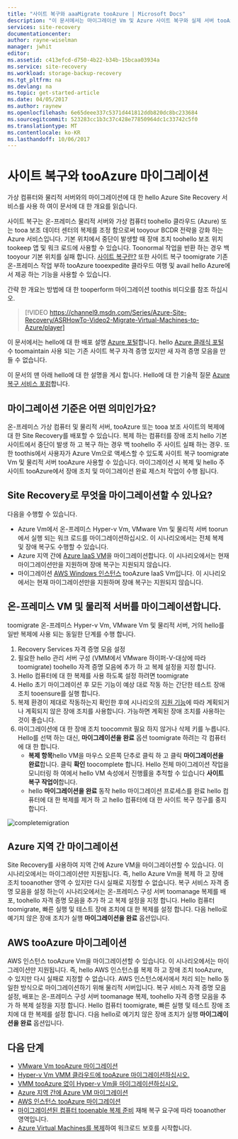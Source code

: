 ```yaml
---
title: "사이트 복구와 aaaMigrate tooAzure | Microsoft Docs"
description: "이 문서에서는 마이그레이션 Vm 및 Azure 사이트 복구와 실제 서버 tooAzure 개요"
services: site-recovery
documentationcenter: 
author: rayne-wiselman
manager: jwhit
editor: 
ms.assetid: c413efcd-d750-4b22-b34b-15bcaa03934a
ms.service: site-recovery
ms.workload: storage-backup-recovery
ms.tgt_pltfrm: na
ms.devlang: na
ms.topic: get-started-article
ms.date: 04/05/2017
ms.author: raynew
ms.openlocfilehash: 6e65deee337c5371d441812ddb820dc8bc233684
ms.sourcegitcommit: 523283cc1b3c37c428e77850964dc1c33742c5f0
ms.translationtype: MT
ms.contentlocale: ko-KR
ms.lasthandoff: 10/06/2017
---
```

# <a name="migrate-tooazure-with-site-recovery"></a>사이트 복구와 tooAzure 마이그레이션

가상 컴퓨터와 물리적 서버와의 마이그레이션에 대 한 hello Azure Site Recovery 서비스를 사용 하 여이 문서에 대 한 개요를 읽습니다.

사이트 복구는 온-프레미스 물리적 서버와 가상 컴퓨터 toohello 클라우드 (Azure) 또는 tooa 보조 데이터 센터의 복제를 조정 함으로써 tooyour BCDR 전략을 강화 하는 Azure 서비스입니다. 기본 위치에서 중단이 발생할 때 장애 조치 toohello 보조 위치 tookeep 앱 및 워크 로드에 사용할 수 있습니다. Toonormal 작업을 반환 하는 경우 백 tooyour 기본 위치를 실패 합니다. [사이트 복구란?](site-recovery-overview.md) 또한 사이트 복구 toomigrate 기존 온-프레미스 작업 부하 tooAzure tooexpedite 클라우드 여행 및 avail hello Azure에서 제공 하는 기능을 사용할 수 있습니다.

간략 한 개요는 방법에 대 한 tooperform 마이그레이션 toothis 비디오를 참조 하십시오.
>[!VIDEO https://channel9.msdn.com/Series/Azure-Site-Recovery/ASRHowTo-Video2-Migrate-Virtual-Machines-to-Azure/player]

이 문서에서는 hello에 대 한 배포 설명 [Azure 포털](https://portal.azure.com)합니다. hello [Azure 클래식 포털](https://manage.windowsazure.com/) 수 toomaintain 사용 되는 기존 사이트 복구 자격 증명 있지만 새 자격 증명 모음을 만들 수 없습니다.

이 문서의 맨 아래 hello에 대 한 설명을 게시 합니다. Hello에 대 한 기술적 질문 [Azure 복구 서비스 포럼](https://social.msdn.microsoft.com/forums/azure/home?forum=hypervrecovmgr)합니다.


## <a name="what-do-we-mean-by-migration"></a>마이그레이션 기준은 어떤 의미인가요?

온-프레미스 가상 컴퓨터 및 물리적 서버, tooAzure 또는 tooa 보조 사이트의 복제에 대 한 Site Recovery를 배포할 수 있습니다. 복제 하는 컴퓨터를 장애 조치 hello 기본 사이트에서 중단이 발생 하 고 복구 하는 경우 백 toohello 주 사이트 실패 하는 경우. 또한 toothis에서 사용자가 Azure Vm으로 액세스할 수 있도록 사이트 복구 toomigrate Vm 및 물리적 서버 tooAzure 사용할 수 있습니다. 마이그레이션 시 복제 및 hello 주 사이트 tooAzure에서 장애 조치 및 마이그레이션 완료 제스처 작업이 수행 됩니다.

## <a name="what-can-site-recovery-migrate"></a>Site Recovery로 무엇을 마이그레이션할 수 있나요?

다음을 수행할 수 있습니다.

- Azure Vm에서 온-프레미스 Hyper-v Vm, VMware Vm 및 물리적 서버 toorun에서 실행 되는 워크 로드를 마이그레이션하십시오. 이 시나리오에서는 전체 복제 및 장애 복구도 수행할 수 있습니다.
- Azure 지역 간에 [Azure IaaS VM](site-recovery-migrate-azure-to-azure.md)을 마이그레이션합니다. 이 시나리오에서는 현재 마이그레이션만을 지원하며 장애 복구는 지원되지 않습니다.
- 마이그레이션 [AWS Windows 인스턴스](site-recovery-migrate-aws-to-azure.md) tooAzure IaaS Vm입니다. 이 시나리오에서는 현재 마이그레이션만을 지원하며 장애 복구는 지원되지 않습니다.

## <a name="migrate-on-premises-vms-and-physical-servers"></a>온-프레미스 VM 및 물리적 서버를 마이그레이션합니다.

toomigrate 온-프레미스 Hyper-v Vm, VMware Vm 및 물리적 서버, 거의 hello를 일반 복제에 사용 되는 동일한 단계를 수행 합니다.

1. Recovery Services 자격 증명 모음 설정
2. 필요한 hello 관리 서버 구성 (VMM에서 VMware 하이퍼-V-대상에 따라 toomigrate) toohello 자격 증명 모음에 추가 하 고 복제 설정을 지정 합니다.
3. Hello 컴퓨터에 대 한 복제를 사용 하도록 설정 하려면 toomigrate
4. Hello 초기 마이그레이션 후 모든 기능이 예상 대로 작동 하는 간단한 테스트 장애 조치 tooensure를 실행 합니다.
5. 복제 환경이 제대로 작동하는지 확인한 후에 시나리오의 [지원 기능](site-recovery-failover.md)에 따라 계획되거나 계획되지 않은 장애 조치를 사용합니다. 가능하면 계획된 장애 조치를 사용하는 것이 좋습니다.
6. 마이그레이션에 대 한 장애 조치 toocommit 필요 하지 않거나 삭제 키를 누릅니다. Hello를 선택 하는 대신, **마이그레이션을 완료** 옵션 toomigrate 하려는 각 컴퓨터에 대 한 합니다.
     - **복제 항목**hello VM을 마우스 오른쪽 단추로 클릭 하 고 클릭 **마이그레이션을 완료**합니다. 클릭 **확인** toocomplete 합니다. Hello 전체 마이그레이션 작업을 모니터링 하 여에서 hello VM 속성에서 진행률을 추적할 수 있습니다 **사이트 복구 작업이**합니다.
     - hello **마이그레이션을 완료** 동작 hello 마이그레이션 프로세스를 완료 hello 컴퓨터에 대 한 복제를 제거 하 고 hello 컴퓨터에 대 한 사이트 복구 청구를 중지 합니다.

![completemigration](./media/site-recovery-hyper-v-site-to-azure/migrate.png)

## <a name="migrate-between-azure-regions"></a>Azure 지역 간 마이그레이션

Site Recovery를 사용하여 지역 간에 Azure VM을 마이그레이션할 수 있습니다. 이 시나리오에서는 마이그레이션만 지원됩니다. 즉, hello Azure Vm을 복제 하 고 장애 조치 tooanother 영역 수 있지만 다시 실패로 지정할 수 없습니다. 복구 서비스 자격 증명 모음을 설정 하는이 시나리오에서는 온-프레미스 구성 서버 toomanage 복제를 배포, toohello 자격 증명 모음을 추가 하 고 복제 설정을 지정 합니다. Hello 컴퓨터 toomigrate, 빠른 실행 및 테스트 장애 조치에 대 한 복제를 설정 합니다. 다음 hello로 예기치 않은 장애 조치가 실행 **마이그레이션을 완료** 옵션입니다.

## <a name="migrate-aws-tooazure"></a>AWS tooAzure 마이그레이션

AWS 인스턴스 tooAzure Vm을 마이그레이션할 수 있습니다. 이 시나리오에서는 마이그레이션만 지원됩니다. 즉, hello AWS 인스턴스를 복제 하 고 장애 조치 tooAzure, 수 있지만 다시 실패로 지정할 수 없습니다. AWS 인스턴스에서에서 처리 되는 hello 동일한 방식으로 마이그레이션하기 위해 물리적 서버입니다. 복구 서비스 자격 증명 모음 설정, 배포는 온-프레미스 구성 서버 toomanage 복제, toohello 자격 증명 모음을 추가 하 복제 설정을 지정 합니다. Hello 컴퓨터 toomigrate, 빠른 실행 및 테스트 장애 조치에 대 한 복제를 설정 합니다. 다음 hello로 예기치 않은 장애 조치가 실행 **마이그레이션을 완료** 옵션입니다.




## <a name="next-steps"></a>다음 단계

- [VMware Vm tooAzure 마이그레이션](site-recovery-vmware-to-azure.md)
- [Hyper-v Vm VMM 클라우드에 tooAzure 마이그레이션하십시오.](site-recovery-vmm-to-azure.md)
- [VMM tooAzure 없이 Hyper-v Vm을 마이그레이션하십시오.](site-recovery-hyper-v-site-to-azure.md)
- [Azure 지역 간에 Azure VM 마이그레이션](site-recovery-migrate-azure-to-azure.md)
- [AWS 인스턴스 tooAzure 마이그레이션](site-recovery-migrate-aws-to-azure.md)
- [마이그레이션된 컴퓨터 tooenable 복제 준비](site-recovery-azure-to-azure-after-migration.md) 재해 복구 요구에 따라 tooanother 영역입니다.
- [Azure Virtual Machines를 복제](site-recovery-azure-to-azure.md)하여 워크로드 보호를 시작합니다.
